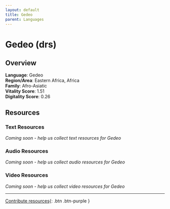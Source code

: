```yaml
---
layout: default
title: Gedeo
parent: Languages
---
```


# Gedeo (drs)

## Overview

**Language**: Gedeo  
**Region/Area**: Eastern Africa, Africa  
**Family**: Afro-Asiatic  
**Vitality Score**: 1.51  
**Digitality Score**: 0.26  

## Resources

### Text Resources
*Coming soon - help us collect text resources for Gedeo*

### Audio Resources
*Coming soon - help us collect audio resources for Gedeo*

### Video Resources
*Coming soon - help us collect video resources for Gedeo*

---

[Contribute resources](https://fairtrain.github.io/){: .btn .btn-purple }
